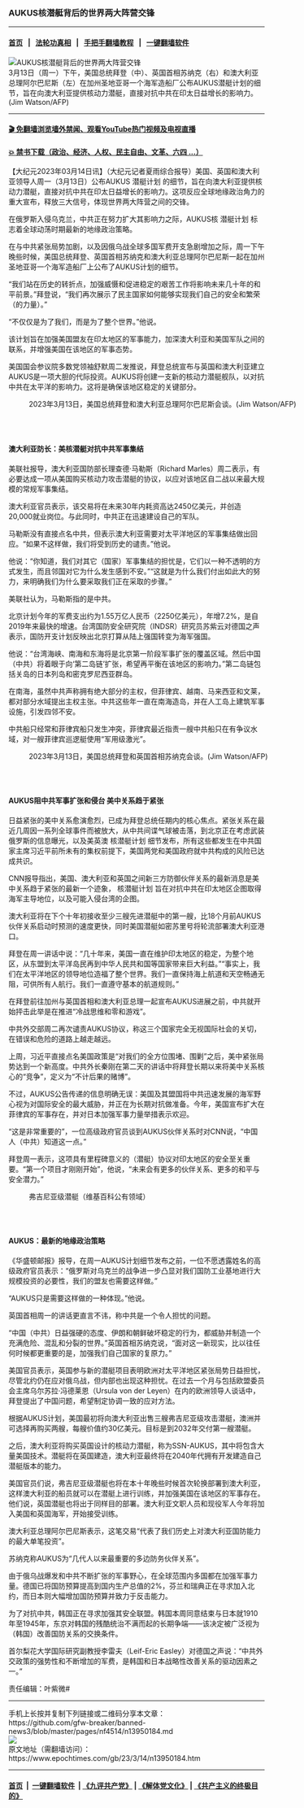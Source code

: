 ### AUKUS核潜艇背后的世界两大阵营交锋
------------------------

#### [首页](https://github.com/gfw-breaker/banned-news3/blob/master/README.md) &nbsp;&nbsp;|&nbsp;&nbsp; [法轮功真相](https://github.com/begood0513/basic/blob/master/README.md)  &nbsp;&nbsp;|&nbsp;&nbsp; [手把手翻墙教程](https://github.com/gfw-breaker/guides/wiki)  &nbsp;&nbsp;|&nbsp;&nbsp; [一键翻墙软件](https://github.com/gfw-breaker/nogfw/blob/master/README.md)  



<div><img alt="AUKUS核潜艇背后的世界两大阵营交锋" class="attachment-djy_600_400 size-djy_600_400 wp-post-image" src="https://i.epochtimes.com/assets/uploads/2023/03/id13950311-000_33BA6HF-600x400.jpg"/>
<div class="caption">
 3月13日（周一）下午，美国总统拜登（中）、英国首相苏纳克（右）和澳大利亚总理阿尔巴尼斯（左）在加州圣地亚哥一个海军造船厂公布AUKUS潜艇计划的细节，旨在向澳大利亚提供核动力潜艇，直接对抗中共在印太日益增长的影响力。(Jim Watson/AFP)
</div></div><hr/>

#### [ 🎬  免翻墙浏览墙外禁闻、观看YouTube热门视频及电视直播](https://github.com/gfw-breaker/HelloWorld)

#### [ 💥  禁书下载（政治、经济、人权、民主自由、文革、六四 ...）](https://github.com/gfw-breaker/books/blob/master/README.md)

<div><p>
 【大纪元2023年03月14日讯】（大纪元记者夏雨综合报导）美国、英国和澳大利亚领导人周一（3月13日）公布AUKUS
 <ok href="https://www.epochtimes.com/gb/tag/%E6%BD%9C%E8%89%87%E8%AE%A1%E5%88%92.html">
  潜艇计划
 </ok>
 的细节，旨在向澳大利亚提供核动力潜艇，直接对抗中共在印太日益增长的影响力。这项反应全球地缘政治角力的重大宣布，释放三大信号，体现世界两大阵营之间的交锋。
</p>
<p>
 在俄罗斯入侵乌克兰，中共正在努力扩大其影响力之际，AUKUS核
 <ok href="https://www.epochtimes.com/gb/tag/%E6%BD%9C%E8%89%87%E8%AE%A1%E5%88%92.html">
  潜艇计划
 </ok>
 标志着全球动荡时期最新的地缘政治策略。
</p>
<p>
 在与中共紧张局势加剧，以及因俄乌战全球多国军费开支急剧增加之际，周一下午晚些时候，美国总统拜登、英国首相苏纳克和澳大利亚总理阿尔巴尼斯一起在加州圣地亚哥一个海军造船厂上公布了AUKUS计划的细节。
</p>
<p>
 “我们站在历史的转折点，加强威慑和促进稳定的艰苦工作将影响未来几十年的和平前景。”拜登说，“我们再次展示了民主国家如何能够实现我们自己的安全和繁荣（的力量）。”
</p>
<p>
 “不仅仅是为了我们，而是为了整个世界。”他说。
</p>
<p>
 该计划旨在加强美国盟友在印太地区的军事能力，加深澳大利亚和美国军队之间的联系，并增强美国在该地区的军事态势。
</p>
<p>
 美国国会参议院多数党领袖舒默周二发推说，拜登总统宣布与英国和澳大利亚建立AUKUS是一项大胆的代际投资。AUKUS将创建一支新的核动力潜艇舰队，以对抗中共在太平洋的影响力。这将是确保该地区稳定的关键部分。
</p>
<figure aria-describedby="caption-attachment-13950312" class="wp-caption aligncenter" id="attachment_13950312" style="width: 600px">
 <ok href="https://i.epochtimes.com/assets/uploads/2023/03/id13950312-000_33BA6WQ.jpg" target="_blank">
  <img alt="" class="size-large wp-image-13950312" src="https://i.epochtimes.com/assets/uploads/2023/03/id13950312-000_33BA6WQ-600x400.jpg"/>
 </ok>
 <br/><figcaption class="wp-caption-text" id="caption-attachment-13950312">
  2023年3月13日，美国总统拜登和澳大利亚总理阿尔巴尼斯会谈。(Jim Watson/AFP)
 </figcaption><br/>
</figure><br/>
<h4>
 澳大利亚防长：美核潜艇对抗中共军事集结
</h4>
<p>
 美联社报导，澳大利亚国防部长理查德‧马勒斯（Richard Marles）周二表示，有必要达成一项从美国购买核动力攻击潜艇的协议，以应对该地区自二战以来最大规模的常规军事集结。
</p>
<p>
 澳大利亚官员表示，该交易将在未来30年内耗资高达2450亿美元，并创造20,000就业岗位。与此同时，中共正在迅速建设自己的军队。
</p>
<p>
 马勒斯没有直接点名中共，但表示澳大利亚需要对太平洋地区的军事集结做出回应。“如果不这样做，我们将受到历史的谴责。”他说。
</p>
<p>
 他说：“你知道，我们对其它（国家）军事集结的担忧是，它们以一种不透明的方式发生，而且邻国对它为什么发生感到不安。”“这就是为什么我们付出如此大的努力，来明确我们为什么要采取我们正在采取的步骤。”
</p>
<p>
 美联社认为，马勒斯指的是中共。
</p>
<p>
 北京计划今年的军费支出约为1.55万亿人民币（2250亿美元），年增7.2%，是自2019年来最快的增速。台湾国防安全研究院（INDSR）研究员苏紫云对德国之声表示，国防开支计划反映出北京打算从陆上强国转变为海军强国。
</p>
<p>
 他说：“台湾海峡、南海和东海将是北京第一阶段军事扩张的覆盖区域。然后中国（中共）将着眼于向‘第二岛链’扩张，希望再平衡在该地区的影响力。”第二岛链包括关岛的日本列岛和密克罗尼西亚群岛。
</p>
<p>
 在南海，虽然中共声称拥有绝大部分的主权，但菲律宾、越南、马来西亚和文莱，都对部分水域提出主权主张。中共这些年一直在南海造岛，并在人工岛上建筑军事设施，引发四邻不安。
</p>
<p>
 中共船只经常和菲律宾船只发生冲突，菲律宾最近指责一艘中共船只在有争议水域，对一艘菲律宾巡逻艇使用“军用级激光”。
</p>
<figure aria-describedby="caption-attachment-13949758" class="wp-caption aligncenter" id="attachment_13949758" style="width: 600px">
 <ok href="https://i.epochtimes.com/assets/uploads/2023/03/id13949758-000_33BA6K3.jpg" target="_blank">
  <img alt="" class="size-large wp-image-13949758" src="https://i.epochtimes.com/assets/uploads/2023/03/id13949758-000_33BA6K3-600x400.jpg"/>
 </ok>
 <br/><figcaption class="wp-caption-text" id="caption-attachment-13949758">
  2023年3月13日，美国总统拜登和英国首相苏纳克会谈。(Jim Watson/AFP)
 </figcaption><br/>
</figure><br/>
<h4>
 AUKUS阻中共军事扩张和侵台 美中关系趋于紧张
</h4>
<p>
 日益紧张的美中关系愈演愈烈，已成为拜登总统任期内的核心焦点。紧张关系在最近几周因一系列全球事件而被放大，从中共间谍气球被击落，到北京正在考虑武装俄罗斯的信息曝光，以及美英澳
 <ok href="https://www.epochtimes.com/gb/tag/%E6%A0%B8%E6%BD%9C%E8%89%87%E8%AE%A1%E5%88%92.html">
  核潜艇计划
 </ok>
 细节发布，所有这些都发生在中共国家主席习近平前所未有的集权前提下，美国两党和美国政府就中共构成的风险已达成共识。
</p>
<p>
 CNN报导指出，美国、澳大利亚和英国之间新三方防御伙伴关系的最新消息是美中关系趋于紧张的最新一个迹象，
 <ok href="https://www.epochtimes.com/gb/tag/%E6%A0%B8%E6%BD%9C%E8%89%87%E8%AE%A1%E5%88%92.html">
  核潜艇计划
 </ok>
 旨在对抗中共在印太地区企图取得海军主导地位，以及可能入侵台湾的企图。
</p>
<p>
 澳大利亚将在下个十年初接收至少三艘先进潜艇中的第一艘，比18个月前AUKUS伙伴关系启动时预测的速度更快，同时美国潜艇如密苏里号将轮流部署澳大利亚港口。
</p>
<p>
 拜登在周一讲话中说：“几十年来，美国一直在维护印太地区的稳定，为整个地区，从东盟到太平洋岛民再到中华人民共和国等国家带来巨大利益。”“事实上，我们在太平洋地区的领导地位造福了整个世界。我们一直保持海上航道和天空畅通无阻，可供所有人航行。我们一直遵守基本的航道规则。”
</p>
<p>
 在拜登前往加州与英国首相和澳大利亚总理一起宣布AUKUS进展之前，中共就开始抨击此举是在推进“冷战思维和零和游戏”。
</p>
<p>
 中共外交部周二再次谴责AUKUS协议，称这三个国家完全无视国际社会的关切，在错误和危险的道路上越走越远。
</p>
<p>
 上周，习近平直接点名美国政策是“对我们的全方位围堵、围剿”之后，美中紧张局势达到一个新高度。中共外长秦刚在第二天的讲话中将拜登长期以来将美中关系核心的“竞争”，定义为“不计后果的赌博”。
</p>
<p>
 不过，AUKUS公告传递的信息明确无误：美国及其盟国将中共迅速发展的海军野心视为对国际安全的最大威胁，并正在为长期对抗做准备。今年，美国宣布扩大在菲律宾的军事存在，并对日本加强军事力量举措表示欢迎。
</p>
<p>
 “这是非常重要的”，一位高级政府官员谈到AUKUS伙伴关系时对CNN说，“中国人（中共）知道这一点。”
</p>
<p>
 拜登周一表示，这项具有里程碑意义的（潜艇）协议对印太地区的安全至关重要。“第一个项目才刚刚开始”，他说，“未来会有更多的伙伴关系、更多的和平与安全潜力。”
</p>
<figure aria-describedby="caption-attachment-11218099" class="wp-caption aligncenter" id="attachment_11218099" style="width: 600px">
 <ok href="https://i.epochtimes.com/assets/uploads/2019/04/returns_to_the_General_Dynamics_Electric_Boat_shipyard.jpg" target="_blank">
  <img alt="" class="size-large wp-image-11218099" src="https://i.epochtimes.com/assets/uploads/2019/04/returns_to_the_General_Dynamics_Electric_Boat_shipyard-600x480.jpg"/>
 </ok>
 <br/><figcaption class="wp-caption-text" id="caption-attachment-11218099">
  弗吉尼亚级潜艇（维基百科公有领域）
 </figcaption><br/>
</figure><br/>
<h4>
 AUKUS：最新的地缘政治策略
</h4>
<p>
 《华盛顿邮报》报导，在周一AUKUS计划细节发布之前，一位不愿透露姓名的高级政府官员表示：“俄罗斯对乌克兰的战争进一步凸显对我们国防工业基地进行大规模投资的必要性，我们的盟友也需要这样做。”
</p>
<p>
 “AUKUS只是需要这样做的一种体现。”他说。
</p>
<p>
 英国首相周一的讲话更直言不讳，称中共是一个令人担忧的问题。
</p>
<p>
 “中国（中共）日益强硬的态度、伊朗和朝鲜破坏稳定的行为，都威胁并制造一个充满危险、混乱和分裂的世界。”英国首相苏纳克说，“面对这一新现实，比以往任何时候都更重要的是，加强我们自己国家的复原力。”
</p>
<p>
 美国官员表示，英国参与新的潜艇项目表明欧洲对太平洋地区紧张局势日益担忧，尽管北约仍在应对俄乌战，但内部也出现这种担忧。在过去一个月与包括欧盟委员会主席乌尔苏拉‧冯德莱恩（Ursula von der Leyen）在内的欧洲领导人谈话中，拜登提出了中国问题，希望制定协调一致的应对方法。
</p>
<p>
 根据AUKUS计划，美国最初将向澳大利亚出售三艘弗吉尼亚级攻击潜艇，澳洲并可选择再购买两艘，每艘价值约30亿美元。目标是到2032年交付第一艘潜艇。
</p>
<p>
 之后，澳大利亚将购买英国设计的核动力潜艇，称为SSN-AUKUS，其中将包含大量美国技术。潜艇将在英国建造，澳大利亚最终将在2040年代拥有开发建造自己潜艇版本的能力。
</p>
<p>
 美国官员们说，弗吉尼亚级潜艇也将在本十年晚些时候首次轮换部署到澳大利亚，这样澳大利亚的船员就可以在潜艇上进行训练，并加强美国在该地区的军事存在。他们说，英国潜艇也将出于同样目的部署。澳大利亚文职人员和现役军人今年将加入美国和英国海军，开始接受训练。
</p>
<p>
 澳大利亚总理阿尔巴尼斯表示，这笔交易“代表了我们历史上对澳大利亚国防能力的最大单笔投资”。
</p>
<p>
 苏纳克称AUKUS为“几代人以来最重要的多边防务伙伴关系”。
</p>
<p>
 由于俄乌战爆发和中共不断扩张的军事野心，在全球范围内多国都在加强军事力量。德国已将国防预算提高到国内生产总值的2%，芬兰和瑞典正在寻求加入北约，而日本则大幅增加国防预算并致力于反击能力。
</p>
<p>
 为了对抗中共，韩国正在寻求加强其安全联盟。韩国本周同意结束与日本就1910年至1945年，东京对韩国的残酷统治不满而起的长期争端——该决定被广泛视为（韩国）改善国防关系的交换条件。
</p>
<p>
 首尔梨花大学国际研究副教授李雷夫（Leif-Eric Easley）对德国之声说：“中共外交政策的强势性和不断增加的军费，是韩国和日本战略性改善关系的驱动因素之一。”
</p>
<p>
 责任编辑：叶紫微#
</p>
</div>
<hr/>
手机上长按并复制下列链接或二维码分享本文章：<br/>
https://github.com/gfw-breaker/banned-news3/blob/master/pages/nf4514/n13950184.md <br/>
<a href='https://github.com/gfw-breaker/banned-news3/blob/master/pages/nf4514/n13950184.md'><img src='https://github.com/gfw-breaker/banned-news3/blob/master/pages/nf4514/n13950184.md.png'/></a> <br/>
原文地址（需翻墙访问）：https://www.epochtimes.com/gb/23/3/14/n13950184.htm


------------------------
#### [首页](https://github.com/gfw-breaker/banned-news3/blob/master/README.md) &nbsp;|&nbsp; [一键翻墙软件](https://github.com/gfw-breaker/nogfw/blob/master/README.md) &nbsp;| [《九评共产党》](https://github.com/gfw-breaker/9ping.md/blob/master/README.md#九评之一评共产党是什么) | [《解体党文化》](https://github.com/gfw-breaker/jtdwh.md/blob/master/README.md) | [《共产主义的终极目的》](https://github.com/gfw-breaker/gczydzjmd.md/blob/master/README.md)


<img src='http://gfw-breaker.win/banned-news3/pages/nf4514/n13950184.md' width='0px' height='0px'/>